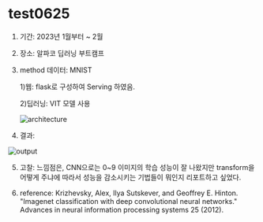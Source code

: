 # test0625

1. 기간:  2023년 1월부터 ~ 2월

2. 장소: 알파코 딥러닝 부트캠프

3. method
   데이터: MNIST

   1)웹: flask로 구성하여 Serving 하였음.

   2)딥러닝: VIT 모델 사용 

     ![architecture](https://github.com/shiny0510/test0625/assets/85111065/6f37fb36-da5c-4743-8f92-8c8aa24958a1)

4. 결과:

![output](https://github.com/shiny0510/test0625/assets/85111065/1ff75778-4b58-4f40-b851-df03badcc66d)

5. 고찰:
느낌점은, CNN으로는 0~9 이미지의 학습 성능이 잘 나왔지만 transform을 어떻게 주냐에 따라서 성능을 감소시키는 기법들이 뭐인지 리포트하고 싶었다.

6. reference:
Krizhevsky, Alex, Ilya Sutskever, and Geoffrey E. Hinton. "Imagenet classification with deep convolutional neural networks." Advances in neural information processing systems 25 (2012).
